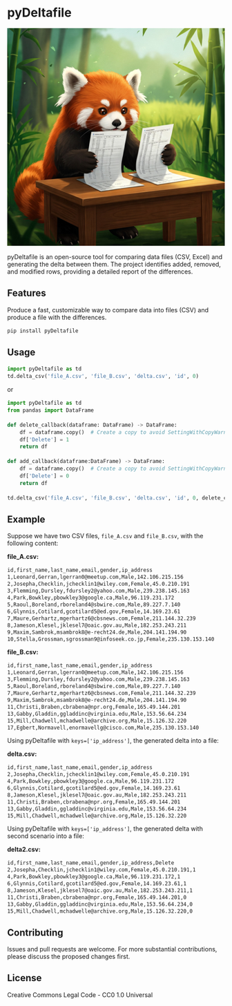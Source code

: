 # pyDeltafile

![alt text](image.jpg)

pyDeltafile is an open-source tool for comparing data files (CSV, Excel) and generating the delta between them. 
The project identifies added, removed, and modified rows, providing a detailed report of the differences.

## Features

Produce a fast, customizable way to compare data into files (CSV) and produce a file with the differences.


```bash
pip install pyDeltafile
```

## Usage

```python
import pyDeltafile as td
td.delta_csv('file_A.csv', 'file_B.csv', 'delta.csv', 'id', 0)
```

or

```python
import pyDeltafile as td
from pandas import DataFrame

def delete_callback(dataframe: DataFrame) -> DataFrame:
    df = dataframe.copy()  # Create a copy to avoid SettingWithCopyWarning
    df['Delete'] = 1
    return df

def add_callback(dataframe:DataFrame) -> DataFrame:
    df = dataframe.copy()  # Create a copy to avoid SettingWithCopyWarning
    df['Delete'] = 0
    return df

td.delta_csv('file_A.csv', 'file_B.csv', 'delta.csv', 'id', 0, delete_callback, add_callback)
```


## Example

Suppose we have two CSV files, `file_A.csv` and `file_B.csv`, with the following content:

**file\_A.csv:**

```csv
id,first_name,last_name,email,gender,ip_address
1,Leonard,Gerran,lgerran0@meetup.com,Male,142.106.215.156
2,Josepha,Checklin,jchecklin1@wiley.com,Female,45.0.210.191
3,Flemming,Dursley,fdursley2@yahoo.com,Male,239.238.145.163
4,Park,Bowkley,pbowkley3@google.ca,Male,96.119.231.172
5,Raoul,Boreland,rboreland4@sbwire.com,Male,89.227.7.140
6,Glynnis,Cotilard,gcotilard5@ed.gov,Female,14.169.23.61
7,Maure,Gerhartz,mgerhartz6@cbsnews.com,Female,211.144.32.239
8,Jameson,Klesel,jklesel7@oaic.gov.au,Male,182.253.243.211
9,Maxim,Sambrok,msambrok8@e-recht24.de,Male,204.141.194.90
10,Stella,Grossman,sgrossman9@infoseek.co.jp,Female,235.130.153.140
```

**file\_B.csv:**

```csv
id,first_name,last_name,email,gender,ip_address
1,Leonard,Gerran,lgerran0@meetup.com,Male,142.106.215.156
3,Flemming,Dursley,fdursley2@yahoo.com,Male,239.238.145.163
5,Raoul,Boreland,rboreland4@sbwire.com,Male,89.227.7.140
7,Maure,Gerhartz,mgerhartz6@cbsnews.com,Female,211.144.32.239
9,Maxim,Sambrok,msambrok8@e-recht24.de,Male,204.141.194.90
11,Christi,Braben,cbrabena@npr.org,Female,165.49.144.201
13,Gabby,Gladdin,ggladdinc@virginia.edu,Male,153.56.64.234
15,Mill,Chadwell,mchadwelle@archive.org,Male,15.126.32.220
17,Egbert,Normavell,enormavellg@cisco.com,Male,235.130.153.140
```

Using pyDeltafile with `keys=['ip_address']`, the generated delta into a file:

**delta.csv:**
```csv
id,first_name,last_name,email,gender,ip_address
2,Josepha,Checklin,jchecklin1@wiley.com,Female,45.0.210.191
4,Park,Bowkley,pbowkley3@google.ca,Male,96.119.231.172
6,Glynnis,Cotilard,gcotilard5@ed.gov,Female,14.169.23.61
8,Jameson,Klesel,jklesel7@oaic.gov.au,Male,182.253.243.211
11,Christi,Braben,cbrabena@npr.org,Female,165.49.144.201
13,Gabby,Gladdin,ggladdinc@virginia.edu,Male,153.56.64.234
15,Mill,Chadwell,mchadwelle@archive.org,Male,15.126.32.220
```

Using pyDeltafile with `keys=['ip_address']`, the generated delta with second scenario into a file:

**delta2.csv:**
```csv
id,first_name,last_name,email,gender,ip_address,Delete
2,Josepha,Checklin,jchecklin1@wiley.com,Female,45.0.210.191,1
4,Park,Bowkley,pbowkley3@google.ca,Male,96.119.231.172,1
6,Glynnis,Cotilard,gcotilard5@ed.gov,Female,14.169.23.61,1
8,Jameson,Klesel,jklesel7@oaic.gov.au,Male,182.253.243.211,1
11,Christi,Braben,cbrabena@npr.org,Female,165.49.144.201,0
13,Gabby,Gladdin,ggladdinc@virginia.edu,Male,153.56.64.234,0
15,Mill,Chadwell,mchadwelle@archive.org,Male,15.126.32.220,0
```

## Contributing

Issues and pull requests are welcome. For more substantial contributions, please discuss the proposed changes first.

## License
Creative Commons Legal Code - CC0 1.0 Universal
